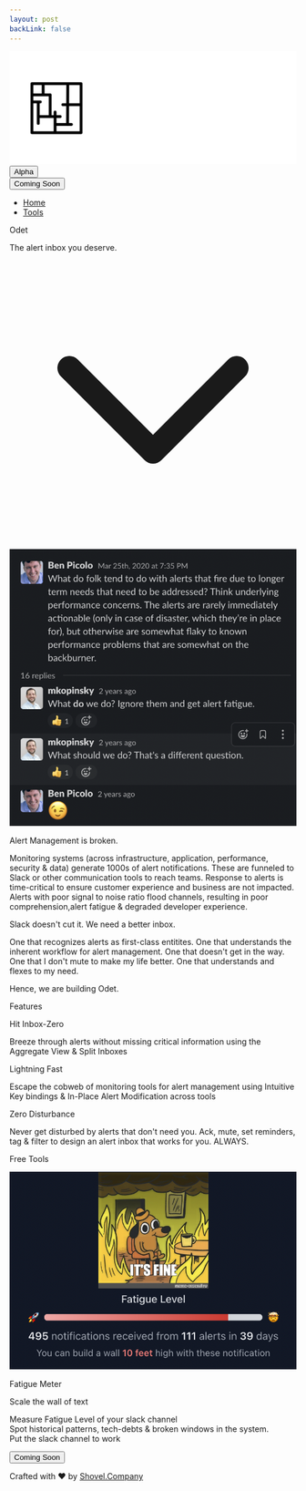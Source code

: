```yaml
---
layout: post
backLink: false
---
```


<div class="grid h-screen grid-cols-10 grid-rows-4 font-sans bg-cover bg-center" style="background-image: url('https://images.unsplash.com/photo-1519681393784-d120267933ba?ixid=MnwxMjA3fDB8MHxwaG90by1wYWdlfHx8fGVufDB8fHx8&ixlib=rb-1.2.1&auto=format&fit=crop&w=1124&q=100')">

<nav class="bg-transparent border-gray-200 px-4 md:px-10 py-2.5 rounded dark:bg-gray-800 w-screen">
  <div class="container flex flex-wrap justify-between items-center mx-auto">
    <div class="flex flex-row items-center">
      <a href="#" class="flex items-center"><img src="/assets/odet_logo.svg" class="h-6 sm:h-9" alt="Odet Logo" /></a>
      <button type="button" class="text-white bg-gray-900 font-normal rounded-lg text-xs px-2 text-center md:mr-0 h-5 md:h-6">Alpha</button>
    </div>
    <div class="flex md:order-2">
      <button type="button" class="text-white bg-gray-700 hover:bg-gray-900 focus:ring-2 focus:outline-none focus:ring-blue-500 font-medium rounded-lg text-sm px-5 py-2.5 text-center md:mr-0">Coming Soon</button>
    </div>
    <div class="hidden justify-between items-center w-full md:flex md:w-auto md:order-1" id="mobile-menu-4">
      <ul class="flex flex-col mt-4 md:flex-row md:space-x-8 md:mt-0 md:text-sm md:font-medium">
        <li>
          <a href="#" class="block py-2 pr-4 pl-3 text-white hover:text-blue-500 md:p-0 text-lg" aria-current="page">Home</a>
        </li>
        <li>
          <a href="#tools" class="block py-2 pr-4 pl-3 text-white hover:text-blue-500 md:p-0 text-lg">Tools</a>
        </li>
      </ul>
  </div>
  </div>
</nav>

  <div class="top-card grid col-span-6 lg:col-span-4 col-start-3 lg:col-start-4 row-start-3 place-items-center text-center antialiased">
    <p class="text-4xl md:text-6xl lg:text-7xl text-white font-semibold mt-4"> Odet </p>
    <p class="text-lg md:text-2xl lg:text-4xl text-white mb-8">The alert inbox you deserve.</p>
  </div>
  <div class="grid w-screen row-start-4 place-items-center">
  <svg class="h-8 w-8 text-white self-end" fill="none" viewBox="0 0 24 24" stroke="currentColor">
      <path stroke-linecap="round" stroke-linejoin="round" stroke-width="2" d="M19 9l-7 7-7-7"/>
      </svg>
  </div>
</div>

<div class="grid bg-gray-900 min-h-screen p-6 md:p-20 antialiased">
  <div class="card p-3 md:p-20 flex flex-col justify-center md:flex-row text-gray-300">
    <div class="md:w-1/3 hidden md:grid place-content-evenly">
      <img class="w-full object-contain" src="/assets/em_chat.png" alt="Man looking at item at a store">
    </div>
    <div class="w-full md:w-2/3 text-center p-4 flex flex-col justify-around">
      <p class="text-xl lg:text-3xl font-bold text-transparent bg-clip-text bg-gradient-to-r from-pink-500 via-tranparent to-blue-400">Alert Management is broken.</p>
      <p class="py-2">Monitoring systems (across infrastructure, application, performance, security & data) generate 1000s of alert notifications. These are funneled to Slack or other communication tools to reach teams. Response to alerts is time-critical to ensure customer experience and business are not impacted. Alerts with poor signal to noise ratio flood channels, resulting in poor comprehension,alert fatigue & degraded developer experience.</p>
      <p class="py-2">Slack doesn't cut it. <span class="font-bold text-lg">We need a better inbox.</span></p>
      <p>One that recognizes alerts as first-class entitites. One that understands the inherent workflow for alert management. One that doesn't get in the way. One that I don't mute to make my life better. One that understands and flexes to my need.</p>
      <p class="py-2">Hence, we are building <span class="font-bold">Odet</span>.</p>
    </div>
  </div>
</div>

<div class="grid min-h-screen blue-blob text-gray-300 p-6 md:p-20 lg:p-20 place-content-evenly antialiased">
  <p class="text-lg md:text-3xl font-semibold text-center">Features</p>
  <div class="flex flex-col md:flex-row">
    <div class="card grid grid-rows-3 h-64 text-center m-4 p-4 md:p-4 lg:p-8 md:w-1/2">
      <p class="text-lg md:text-2xl lg:text-3xl font-semibold">Hit Inbox-Zero </p>
      <p class="text-sm md:text-base lg:text-lg row-span-2">Breeze through alerts
      without missing critical information using the <span class="font-bold">Aggregate View & Split
      Inboxes</span></p>
    </div>
    <div class="card grid grid-rows-3 h-64 text-center m-4 p-4 md:p-4 lg:p-8 md:w-1/2">
      <p class="text-lg md:text-2xl lg:text-3xl font-semibold">Lightning Fast</p>
      <p class="text-sm md:text-base lg:text-lg row-span-2">Escape the cobweb of monitoring tools for alert management using <span class="font-bold">Intuitive Key bindings & In-Place Alert Modification</span> across tools</p>
    </div>
  </div>

  <div class="flex justify-center">
    <div class="card grid grid-rows-3 h-64 text-center m-4 p-4 md:p-4 lg:p-8 md:w-1/2">
      <p class="text-lg md:text-2xl lg:text-3xl font-semibold">Zero Disturbance</p>
      <p class="text-sm md:text-base lg:text-lg row-span-2">Never get disturbed by alerts that don't need you. Ack, mute, set reminders, tag & filter to design an alert inbox that works for you. <span class="font-bold">ALWAYS.</span></p>
    </div>
  </div>
</div>

<div id="tools" class="flex flex-col h-screen md:max-h-screen text-gray-300 bg-gray-900 justify-center items-center p-4 md:p-20 antializased space-y-2">
  <p class="text-xl md:text-3xl text-gray-300  md:text-2xl font-semibold text-center">Free Tools</p>
  <div class="card w-full p-2 md:p-8 py-8 text-center space-y-2">
    <div class="flex flex-col md:flex-row items-center">
      <img class="md:w-1/2 object-contain" src="/assets/fatigue_meter_2.png" alt="fatigue_2">
      <div class="space-y-2">
    <p class="text-2xl md:text-3xl font-bold text-transparent bg-clip-text bg-gradient-to-r from-pink-500 via-tranparent to-blue-400">Fatigue Meter</p>
        <p class="font-bold md:text-xl">Scale the wall of text</p>
        <p class="md:text-lg">Measure Fatigue Level of your slack channel<br>Spot historical patterns, tech-debts & broken windows in the system.<br><span class="font-semibold italic">Put the slack channel to work</span></p>
        <button type="button" class="text-white bg-gray-700 hover:bg-gray-900 focus:ring-2 focus:outline-none focus:ring-blue-500 font-medium rounded-lg text-sm px-5 py-2.5 text-center md:mr-0">Coming Soon</button>
      </div>
      </div>
  </div>
  <div class="grid text-center text-white font-extralight">
    <p class="text-xs md:text-sm"> Crafted with &#10084; by <a href="https://shovel.company" target="_blank" class="underline text-purple-400"> Shovel.Company </a> </p>
  </div>
</div>
